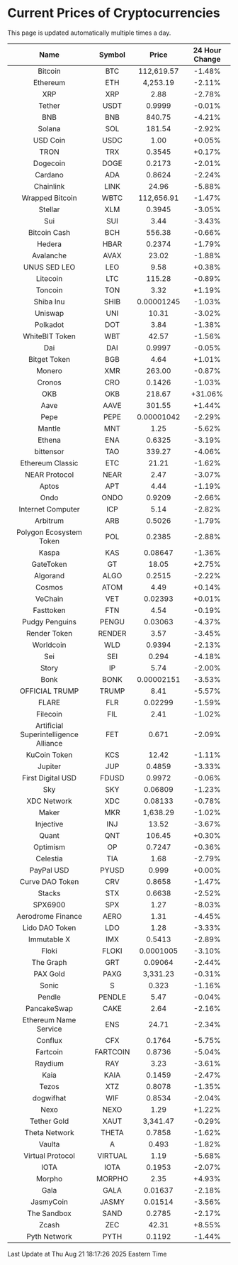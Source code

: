 # Current Prices of Cryptocurrencies
This page is updated automatically multiple times a day.

| Name | Symbol | Price | 24 Hour Change |
| :---: |:---:| :---: | :---: |
| Bitcoin | BTC | 112,619.57 | -1.48% |
| Ethereum | ETH | 4,253.19 | -2.11% |
| XRP | XRP | 2.88 | -2.78% |
| Tether | USDT | 0.9999 | -0.01% |
| BNB | BNB | 840.75 | -4.21% |
| Solana | SOL | 181.54 | -2.92% |
| USD Coin | USDC | 1.00 | +0.05% |
| TRON | TRX | 0.3545 | +0.17% |
| Dogecoin | DOGE | 0.2173 | -2.01% |
| Cardano | ADA | 0.8624 | -2.24% |
| Chainlink | LINK | 24.96 | -5.88% |
| Wrapped Bitcoin | WBTC | 112,656.91 | -1.47% |
| Stellar | XLM | 0.3945 | -3.05% |
| Sui | SUI | 3.44 | -3.43% |
| Bitcoin Cash | BCH | 556.38 | -0.66% |
| Hedera | HBAR | 0.2374 | -1.79% |
| Avalanche | AVAX | 23.02 | -1.88% |
| UNUS SED LEO | LEO | 9.58 | +0.38% |
| Litecoin | LTC | 115.28 | -0.89% |
| Toncoin | TON | 3.32 | +1.19% |
| Shiba Inu | SHIB | 0.00001245 | -1.03% |
| Uniswap | UNI | 10.31 | -3.02% |
| Polkadot | DOT | 3.84 | -1.38% |
| WhiteBIT Token | WBT | 42.57 | -1.56% |
| Dai | DAI | 0.9997 | -0.05% |
| Bitget Token | BGB | 4.64 | +1.01% |
| Monero | XMR | 263.00 | -0.87% |
| Cronos | CRO | 0.1426 | -1.03% |
| OKB | OKB | 218.67 | +31.06% |
| Aave | AAVE | 301.55 | +1.44% |
| Pepe | PEPE | 0.00001042 | -2.29% |
| Mantle | MNT | 1.25 | -5.62% |
| Ethena | ENA | 0.6325 | -3.19% |
| bittensor | TAO | 339.27 | -4.06% |
| Ethereum Classic | ETC | 21.21 | -1.62% |
| NEAR Protocol | NEAR | 2.47 | -3.07% |
| Aptos | APT | 4.44 | -1.19% |
| Ondo | ONDO | 0.9209 | -2.66% |
| Internet Computer | ICP | 5.14 | -2.82% |
| Arbitrum | ARB | 0.5026 | -1.79% |
| Polygon Ecosystem Token | POL | 0.2385 | -2.88% |
| Kaspa | KAS | 0.08647 | -1.36% |
| GateToken | GT | 18.05 | +2.75% |
| Algorand | ALGO | 0.2515 | -2.22% |
| Cosmos | ATOM | 4.49 | +0.14% |
| VeChain | VET | 0.02393 | +0.01% |
| Fasttoken | FTN | 4.54 | -0.19% |
| Pudgy Penguins | PENGU | 0.03063 | -4.37% |
| Render Token | RENDER | 3.57 | -3.45% |
| Worldcoin | WLD | 0.9394 | -2.13% |
| Sei | SEI | 0.294 | -4.18% |
| Story | IP | 5.74 | -2.00% |
| Bonk | BONK | 0.00002151 | -3.53% |
| OFFICIAL TRUMP | TRUMP | 8.41 | -5.57% |
| FLARE | FLR | 0.02299 | -1.59% |
| Filecoin | FIL | 2.41 | -1.02% |
| Artificial Superintelligence Alliance | FET | 0.671 | -2.09% |
| KuCoin Token | KCS | 12.42 | -1.11% |
| Jupiter | JUP | 0.4859 | -3.33% |
| First Digital USD | FDUSD | 0.9972 | -0.06% |
| Sky | SKY | 0.06809 | -1.23% |
| XDC Network | XDC | 0.08133 | -0.78% |
| Maker | MKR | 1,638.29 | -1.02% |
| Injective | INJ | 13.52 | -3.67% |
| Quant | QNT | 106.45 | +0.30% |
| Optimism | OP | 0.7247 | -0.36% |
| Celestia | TIA | 1.68 | -2.79% |
| PayPal USD | PYUSD | 0.999 | +0.00% |
| Curve DAO Token | CRV | 0.8658 | -1.47% |
| Stacks | STX | 0.6638 | -2.52% |
| SPX6900 | SPX | 1.27 | -8.03% |
| Aerodrome Finance | AERO | 1.31 | -4.45% |
| Lido DAO Token | LDO | 1.28 | -3.33% |
| Immutable X | IMX | 0.5413 | -2.89% |
| Floki | FLOKI | 0.0001005 | -3.10% |
| The Graph | GRT | 0.09064 | -2.44% |
| PAX Gold | PAXG | 3,331.23 | -0.31% |
| Sonic | S | 0.323 | -1.16% |
| Pendle | PENDLE | 5.47 | -0.04% |
| PancakeSwap | CAKE | 2.64 | -2.16% |
| Ethereum Name Service | ENS | 24.71 | -2.34% |
| Conflux | CFX | 0.1764 | -5.75% |
| Fartcoin | FARTCOIN | 0.8736 | -5.04% |
| Raydium | RAY | 3.23 | -3.61% |
| Kaia | KAIA | 0.1459 | -2.47% |
| Tezos | XTZ | 0.8078 | -1.35% |
| dogwifhat | WIF | 0.8534 | -2.04% |
| Nexo | NEXO | 1.29 | +1.22% |
| Tether Gold | XAUT | 3,341.47 | -0.29% |
| Theta Network | THETA | 0.7858 | -1.62% |
| Vaulta | A | 0.493 | -1.82% |
| Virtual Protocol | VIRTUAL | 1.19 | -5.68% |
| IOTA | IOTA | 0.1953 | -2.07% |
| Morpho | MORPHO | 2.35 | +4.93% |
| Gala | GALA | 0.01637 | -2.18% |
| JasmyCoin | JASMY | 0.01514 | -3.56% |
| The Sandbox | SAND | 0.2785 | -2.17% |
| Zcash | ZEC | 42.31 | +8.55% |
| Pyth Network | PYTH | 0.1192 | -1.44% |

Last Update at Thu Aug 21 18:17:26 2025 Eastern Time